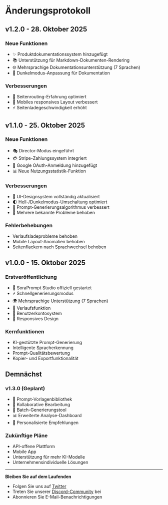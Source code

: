 # Änderungsprotokoll

## v1.2.0 - 28. Oktober 2025

### Neue Funktionen
- ✨ Produktdokumentationssystem hinzugefügt
- 📚 Unterstützung für Markdown-Dokumenten-Rendering
- 🌐 Mehrsprachige Dokumentationsunterstützung (7 Sprachen)
- 🎨 Dunkelmodus-Anpassung für Dokumentation

### Verbesserungen
- 🔄 Seitenrouting-Erfahrung optimiert
- 📱 Mobiles responsives Layout verbessert
- ⚡ Seitenladegeschwindigkeit erhöht

## v1.1.0 - 25. Oktober 2025

### Neue Funktionen
- 🎭 Director-Modus eingeführt
- 💳 Stripe-Zahlungssystem integriert
- 🔐 Google OAuth-Anmeldung hinzugefügt
- 📊 Neue Nutzungsstatistik-Funktion

### Verbesserungen
- 🎨 UI-Designsystem vollständig aktualisiert
- 🌓 Hell-/Dunkelmodus-Umschaltung optimiert
- 📝 Prompt-Generierungsalgorithmus verbessert
- 🐛 Mehrere bekannte Probleme behoben

### Fehlerbehebungen
- Verlaufsladeprobleme behoben
- Mobile Layout-Anomalien behoben
- Seitenflackern nach Sprachwechsel behoben

## v1.0.0 - 15. Oktober 2025

### Erstveröffentlichung
- 🎉 SoraPrompt Studio offiziell gestartet
- ⚡ Schnellgenerierungsmodus
- 🌍 Mehrsprachige Unterstützung (7 Sprachen)
- 💾 Verlaufsfunktion
- 👤 Benutzerkontosystem
- 🎨 Responsives Design

### Kernfunktionen
- KI-gestützte Prompt-Generierung
- Intelligente Spracherkennung
- Prompt-Qualitätsbewertung
- Kopier- und Exportfunktionalität

## Demnächst

### v1.3.0 (Geplant)
- 📝 Prompt-Vorlagenbibliothek
- 🤝 Kollaborative Bearbeitung
- 🔄 Batch-Generierungstool
- 📊 Erweiterte Analyse-Dashboard
- 🎯 Personalisierte Empfehlungen

### Zukünftige Pläne
- API-offene Plattform
- Mobile App
- Unterstützung für mehr KI-Modelle
- Unternehmensindividuelle Lösungen

---

**Bleiben Sie auf dem Laufenden**
- Folgen Sie uns auf [Twitter](https://twitter.com/SoraPrompt)
- Treten Sie unserer [Discord-Community](https://discord.gg/soraprompt) bei
- Abonnieren Sie E-Mail-Benachrichtigungen
